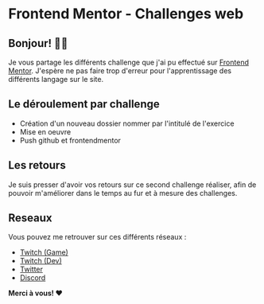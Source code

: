 # Frontend Mentor - Challenges web

## Bonjour! 👋🏼

Je vous partage les différents challenge que j'ai pu effectué sur [Frontend Mentor](https://www.frontendmentor.io).
J'espère ne pas faire trop d'erreur pour l'apprentissage des différents langage sur le site.

## Le déroulement par challenge

- Création d'un nouveau dossier nommer par l'intitulé de l'exercice
- Mise en oeuvre
- Push github et frontendmentor

## Les retours

Je suis presser d'avoir vos retours sur ce second challenge réaliser, afin de pouvoir m'améliorer dans le temps au fur et à mesure des challenges.

## Reseaux

Vous pouvez me retrouver sur ces différents réseaux :

- [Twitch (Game)](https://www.twitch.tv/denzaiyy)
- [Twitch (Dev)](https://www.twitch.tv/denz_web)
- [Twitter](https://twitter.com/denzaiyy)
- [Discord](https://www.discord.gg/FRyBQXY)

**Merci à vous! ❤️**
